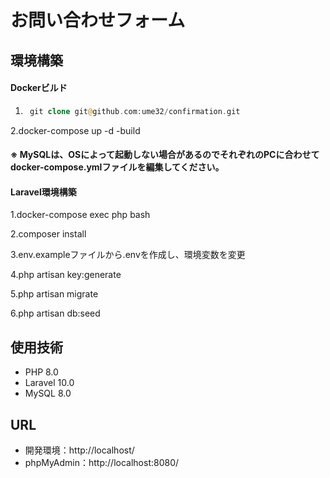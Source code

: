 # お問い合わせフォーム
## 環境構築
#### Dockerビルド
1. ```php
    git clone git@github.com:ume32/confirmation.git
   ```
2.docker-compose up -d -build
#### ※ MySQLは、OSによって起動しない場合があるのでそれぞれのPCに合わせてdocker-compose.ymlファイルを編集してください。
#### Laravel環境構築
1.docker-compose exec php bash

2.composer install

3.env.exampleファイルから.envを作成し、環境変数を変更

4.php artisan key:generate

5.php artisan migrate

6.php artisan db:seed

## 使用技術

* PHP 8.0
* Laravel 10.0
* MySQL 8.0
## URL
* 開発環境：http://localhost/
* phpMyAdmin：http://localhost:8080/
